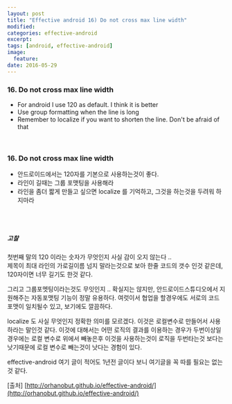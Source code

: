```yaml
---
layout: post
title: "Effective android 16) Do not cross max line width"
modified:
categories: effective-android
excerpt:
tags: [android, effective-android]
image:
  feature:
date: 2016-05-29
---
```

    
### 16. Do not cross max line width
- For android I use 120 as default. I think it is better
- Use group formatting when the line is long
- Remember to localize if you want to shorten the line. Don't be afraid of that

<br> 

### 16. Do not cross max line width
- 안드로이드에서는 120자를 기본으로 사용하는것이 좋다.
- 라인이 길때는 그룹 포맷팅을 사용해라 
- 라인을 좀더 짧게 만들고 싶으면 localize 를 기억하고, 그것을 하는것을 두려워 하지마라

<br><br>

##### 고찰
첫번째 말의 120 이라는 숫자가 무엇인지 사실 감이 오지 않는다 ..<br>
제목이 최대 라인의 가로길이름 넘지 말라는것으로 보아 한줄 코드의 갯수 인것 같은데, 120자이면 너무 길기도 한것 같다. 

그리고 그룹포멧팅이라는것도 무잇인지 .. 확실지는 않지만, 안드로이드스튜디오에서 지원해주는 자동포맷팅 기능이 정말 유용하다. 여럿이서 협업을 할경우에도 서로의 코드 포맷이 일치될수 있고, 보기에도 깔끔하다. 

localize 도 사실 무엇인지 정확한 의미를 모르겠다. 이것은 로컬변수로 만들어서 사용하라는 말인것 같다. 이것에 대해서는 어떤 로직의 결과를 이용하는 경우가 두번이상일경우에는 로컬 변수로 위에서 빼놓은후 이것을 사용하는것이 로직을 두번타는것 보다는 낫기때문에 로컬 변수로 빼는것이 낫다는 경험이 있다. 

effective-android 여기 글이 적어도 1년전 글이다 보니 여기글을 꼭 따를 필요는 없는것 같다. 

[출처] [http://orhanobut.github.io/effective-android/](http://orhanobut.github.io/effective-android/)         